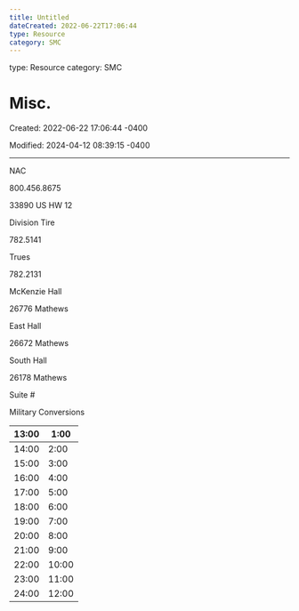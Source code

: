 ```yaml
---
title: Untitled
dateCreated: 2022-06-22T17:06:44
type: Resource
category: SMC
---
```

type: Resource
category: SMC

# Misc.

Created: 2022-06-22 17:06:44 -0400

Modified: 2024-04-12 08:39:15 -0400

---

NAC

800.456.8675

33890 US HW 12



Division Tire

782.5141

Trues

782.2131

McKenzie Hall

26776 Mathews



East Hall

26672 Mathews



South Hall

26178 Mathews

Suite #



Military Conversions

| 13:00 | 1:00  |
|-------|-------|
| 14:00 | 2:00  |
| 15:00 | 3:00  |
| 16:00 | 4:00  |
| 17:00 | 5:00  |
| 18:00 | 6:00  |
| 19:00 | 7:00  |
| 20:00 | 8:00  |
| 21:00 | 9:00  |
| 22:00 | 10:00 |
| 23:00 | 11:00 |
| 24:00 | 12:00 |
